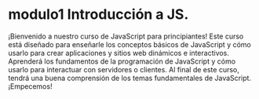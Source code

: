 # modulo1 Introducción a JS.

¡Bienvenido a nuestro curso de JavaScript para principiantes! Este curso está diseñado para enseñarle los conceptos básicos de JavaScript y cómo usarlo para crear aplicaciones y sitios web dinámicos e interactivos. Aprenderá los fundamentos de la programación de JavaScript y cómo usarlo para interactuar con servidores o clientes. Al final de este curso, tendrá una buena comprensión de los temas fundamentales de JavaScript. ¡Empecemos!
